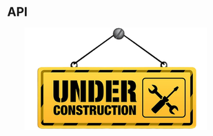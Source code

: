 # API



<figure><img src="../../.gitbook/assets/underConstruction.png" alt=""><figcaption></figcaption></figure>
